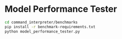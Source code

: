 # Model Performance Tester

```bash
cd command_interpreter/benchmarks
pip install -r benchmark-requirements.txt
python model_performance_tester.py
```
